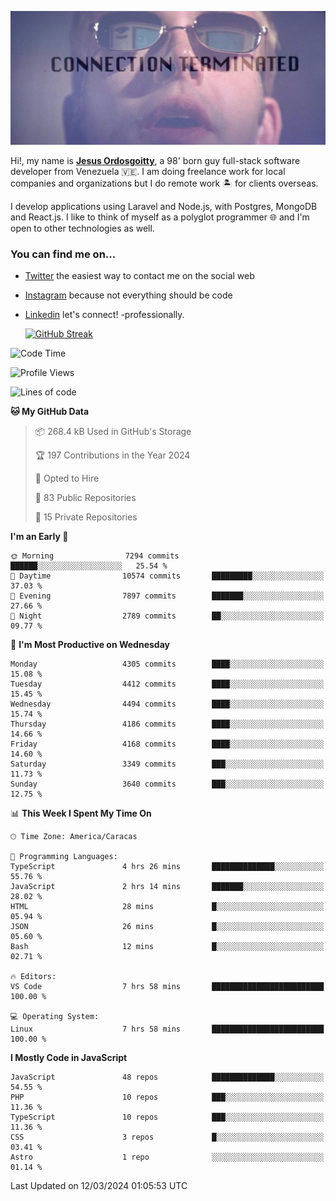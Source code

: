 ![hackers movie reference](./disconnected.jpg)

Hi!, my name is [**Jesus Ordosgoitty**](https://jodaz.dev), a 98' born guy full-stack software developer from Venezuela 🇻🇪. I am doing freelance work for local companies and organizations but I do remote work 🏝️ for clients overseas. 

I develop applications using Laravel and Node.js, with Postgres, MongoDB and React.js. I like to think of myself as a polyglot programmer 🌐 and I'm open to other technologies as well.

### You can find me on...

- [Twitter](https://twitter.com/jodaz_) the easiest way to contact me on the social web
- [Instagram](https://instagram.com/jodaz_) because not everything should be code
- [Linkedin](https://linkedin.com/in/jodaz) let's connect! -professionally.


    [![GitHub Streak](https://streak-stats.demolab.com?user=jodaz&theme=tokyonight)](https://git.io/streak-stats)

<!--START_SECTION:waka-->
![Code Time](http://img.shields.io/badge/Code%20Time-4%2C658%20hrs%2038%20mins-blue)

![Profile Views](http://img.shields.io/badge/Profile%20Views-0-blue)

![Lines of code](https://img.shields.io/badge/From%20Hello%20World%20I%27ve%20Written-83.0%20million%20lines%20of%20code-blue)

**🐱 My GitHub Data** 

> 📦 268.4 kB Used in GitHub's Storage 
 > 
> 🏆 197 Contributions in the Year 2024
 > 
> 💼 Opted to Hire
 > 
> 📜 83 Public Repositories 
 > 
> 🔑 15 Private Repositories 
 > 
**I'm an Early 🐤** 

```text
🌞 Morning                7294 commits        ██████░░░░░░░░░░░░░░░░░░░   25.54 % 
🌆 Daytime                10574 commits       █████████░░░░░░░░░░░░░░░░   37.03 % 
🌃 Evening                7897 commits        ███████░░░░░░░░░░░░░░░░░░   27.66 % 
🌙 Night                  2789 commits        ██░░░░░░░░░░░░░░░░░░░░░░░   09.77 % 
```
📅 **I'm Most Productive on Wednesday** 

```text
Monday                   4305 commits        ████░░░░░░░░░░░░░░░░░░░░░   15.08 % 
Tuesday                  4412 commits        ████░░░░░░░░░░░░░░░░░░░░░   15.45 % 
Wednesday                4494 commits        ████░░░░░░░░░░░░░░░░░░░░░   15.74 % 
Thursday                 4186 commits        ████░░░░░░░░░░░░░░░░░░░░░   14.66 % 
Friday                   4168 commits        ████░░░░░░░░░░░░░░░░░░░░░   14.60 % 
Saturday                 3349 commits        ███░░░░░░░░░░░░░░░░░░░░░░   11.73 % 
Sunday                   3640 commits        ███░░░░░░░░░░░░░░░░░░░░░░   12.75 % 
```


📊 **This Week I Spent My Time On** 

```text
🕑︎ Time Zone: America/Caracas

💬 Programming Languages: 
TypeScript               4 hrs 26 mins       ██████████████░░░░░░░░░░░   55.76 % 
JavaScript               2 hrs 14 mins       ███████░░░░░░░░░░░░░░░░░░   28.02 % 
HTML                     28 mins             █░░░░░░░░░░░░░░░░░░░░░░░░   05.94 % 
JSON                     26 mins             █░░░░░░░░░░░░░░░░░░░░░░░░   05.60 % 
Bash                     12 mins             █░░░░░░░░░░░░░░░░░░░░░░░░   02.71 % 

🔥 Editors: 
VS Code                  7 hrs 58 mins       █████████████████████████   100.00 % 

💻 Operating System: 
Linux                    7 hrs 58 mins       █████████████████████████   100.00 % 
```

**I Mostly Code in JavaScript** 

```text
JavaScript               48 repos            ██████████████░░░░░░░░░░░   54.55 % 
PHP                      10 repos            ███░░░░░░░░░░░░░░░░░░░░░░   11.36 % 
TypeScript               10 repos            ███░░░░░░░░░░░░░░░░░░░░░░   11.36 % 
CSS                      3 repos             █░░░░░░░░░░░░░░░░░░░░░░░░   03.41 % 
Astro                    1 repo              ░░░░░░░░░░░░░░░░░░░░░░░░░   01.14 % 
```




 Last Updated on 12/03/2024 01:05:53 UTC
<!--END_SECTION:waka-->
